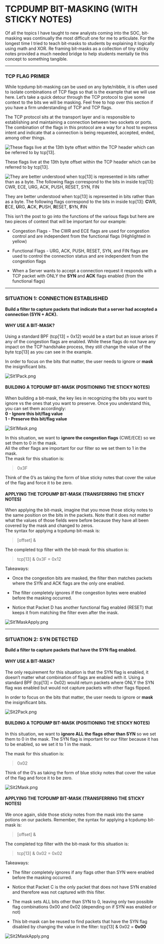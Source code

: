 # TCPDUMP BIT-MASKING (WITH STICKY NOTES)


Of all the topics I have taught to new analysts coming into the SOC, bit-masking was continually the most difficult one for me to articulate. For the longest time I tried to teach bit-masks to students by explaining it logically using math and XOR. Re framing bit-masks as a collection of tiny sticky notes provided a much needed bridge to help students mentally tie this concept to something tangible.

---

### TCP FLAG PRIMER

While tcpdump bit-masking can be used on any byte/nibble, it is often used to isolate combinations of TCP flags so that is the example that we will use here. Let’s take a quick detour through the TCP protocol to give some context to the bits we will be masking. Feel free to hop over this section if you have a firm understanding of TCP and TCP flags.

The TCP protocol sits at the transport layer and is responsible to establishing and maintaining a connection between two sockets or ports. The combination of the flags in this protocol are a way for a host to express intent and indicate that a connection is being requested, accepted, ended, among other things.

![These flags live at the 13th byte offset within the TCP header which can be referred to by tcp[13].](https://images.squarespace-cdn.com/content/v1/5e5df4d5caa7fb722c15ef50/1591066886781-HBWHPRHFYUMBOCVR90PR/tcpflags.png?format=750w)

These flags live at the 13th byte offset within the TCP header which can be referred to by tcp[13].

![They are better understood when tcp[13] is represented in bits rather than as a byte. The following flags correspond to the bits in inside tcp[13]: CWR, ECE, URG, ACK, PUSH, RESET, SYN, FIN](https://images.squarespace-cdn.com/content/v1/5e5df4d5caa7fb722c15ef50/1591674645280-K8ETQKID29EB3VOFI0VY/TCPFlags.png?format=750w)

They are better understood when tcp[13] is represented in bits rather than as a byte. The following flags correspond to the bits in inside tcp[13]: **C**WR, **E**CE, **U**RG, **A**CK, **P**USH, **R**ESET, **S**YN, **F**IN

This isn’t the post to go into the functions of the various flags but here are two pieces of context that will be important for our example:

-   Congestion Flags - The CWR and ECE flags are used for congestion control and are independent from the functional flags (Highlighted in yellow)
    
-   Functional Flags - URG, ACK, PUSH, RESET, SYN, and FIN flags are used to control the connection status and are independent from the congestion flags
    
-   When a Server wants to accept a connection request it responds with a TCP packet with ONLY the **SYN** and **ACK** flags enabled (from the functional flags)
    

---

### SITUATION 1: CONNECTION ESTABLISHED

**Build a filter to capture packets that indicate that a server had accepted a connection (SYN + ACK).**

#### WHY USE A BIT-MASK?

Using a standard BPF (tcp[13] = 0x12) would be a start but an issue arises if any of the congestion flags are enabled. While these flags do not have any impact on the TCP handshake process, they still change the value of the byte tcp[13] as you can see in the example.

In order to focus on the bits that matter, the user needs to ignore or **mask** the insignificant bits.

![Sit1Pack.png](https://images.squarespace-cdn.com/content/v1/5e5df4d5caa7fb722c15ef50/1591743670182-2KUCIJ79I07G5JNVON9Q/Sit1Pack.png?format=750w)

#### BUILDING A TCPDUMP BIT-MASK (POSITIONING THE STICKY NOTES)

When building a bit-mask, the key lies in recognizing the bits you want to ignore vs the ones that you want to preserve. Once you understand this, you can set them accordingly:  
**0 - Ignore this bit/flag value**  
**1 - Preserve this bit/flag value**

![Sit1Mask.png](https://images.squarespace-cdn.com/content/v1/5e5df4d5caa7fb722c15ef50/1591743686507-FNYKN5OGDXU05E7LX33I/Sit1Mask.png?format=500w)

In this situation, we want to **ignore the congestion flags** (CWE/ECE) so we set them to 0 in the mask.  
All the other flags are important for our filter so we set them to 1 in the mask.  
The mask for this situation is:

> 0x3F

Think of the 0’s as taking the form of blue sticky notes that cover the value of the flag and force it to be zero.

#### APPLYING THE TCPDUMP BIT-MASK (TRANSFERRING THE STICKY NOTES)

When applying the bit-mask, imagine that you move those sticky notes to the same position on the bits in the packets. Note that it does not matter what the values of those fields were before because they have all been covered by the mask and changed to zeros.  
The syntax for applying a tcpdump bit-mask is:

> <proto>[offset] & <bit-mask> <operator> <value>

The completed tcp filter with the bit-mask for this situation is:

> tcp[13] & 0x3F = 0x12

Takeaways:

-   Once the congestion bits are masked, the filter then matches packets where the SYN and ACK flags are the only one enabled.
    
-   The filter completely ignores if the congestion bytes were enabled before the masking occurred.
    
-   Notice that Packet D has another functional flag enabled (RESET) that keeps it from matching the filter even after the mask.
    

![Sit1MaskApply.png](https://images.squarespace-cdn.com/content/v1/5e5df4d5caa7fb722c15ef50/1591743703364-6Z0RUPZO4EOUKWGIVR01/Sit1MaskApply.png?format=750w)

---

### SITUATION 2: SYN DETECTED

**Build a filter to capture packets that have the SYN flag enabled.**

#### WHY USE A BIT-MASK?

The only requirement for this situation is that the SYN flag is enabled, it doesn’t matter what combination of flags are enabled with it. Using a standard BPF (tcp[13] = 0x02) would return packets where ONLY the SYN flag was enabled but would not capture packets with other flags flipped.

In order to focus on the bits that matter, the user needs to ignore or **mask** the insignificant bits.

![Sit2Pack.png](https://images.squarespace-cdn.com/content/v1/5e5df4d5caa7fb722c15ef50/1591743722095-6FPP9PIHDSN8O8UV51PT/Sit2Pack.png?format=500w)

####  BUILDING A TCPDUMP BIT-MASK (POSITIONING THE STICKY NOTES)

In this situation, we want to **ignore ALL the flags other than SYN** so we set them to 0 in the mask. The SYN flag is important for our filter because it has to be enabled, so we set it to 1 in the mask.

The mask for this situation is:

> 0x02

Think of the 0’s as taking the form of blue sticky notes that cover the value of the flag and force it to be zero.

![Sit2Mask.png](https://images.squarespace-cdn.com/content/v1/5e5df4d5caa7fb722c15ef50/1591743735982-Z0UOIJR4BA8GB38NWCTW/Sit2Mask.png?format=500w)

#### APPLYING THE TCPDUMP BIT-MASK (TRANSFERRING THE STICKY NOTES)

We once again, slide those sticky notes from the mask into the same potions on our packets. Remember, the syntax for applying a tcpdump bit-mask is:

> <proto>[offset] & <bit-mask> <operator> <value>

The completed tcp filter with the bit-mask for this situation is:

> tcp[13] & 0x02 = 0x02

Takeaways:

-   The filter completely ignores if any flags other than SYN were enabled before the masking occurred.
    
-   Notice that Packet C is the only packet that does not have SYN enabled and therefore was not captured with this filter.
    
-   The mask sets ALL bits other than SYN to 0, leaving only two possible flag combinations 0x00 and 0x02 (depending on if SYN was enabled or not)
    
-   This bit-mask can be reused to find packets that have the SYN flag disabled by changing the value in the filter: tcp[13] & 0x02 = **0x00**
    

![Sit2MaskApply.png](https://images.squarespace-cdn.com/content/v1/5e5df4d5caa7fb722c15ef50/1591743770163-TGV6MHFTJB3OXC3I32J0/Sit2MaskApply.png?format=500w)
